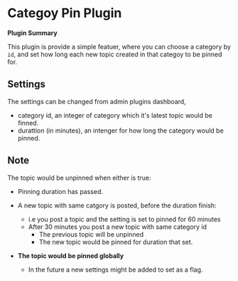 # **Categoy Pin** Plugin

**Plugin Summary**

This plugin is provide a simple featuer, where you can choose a category by `id`, and set how long each new topic created in that categoy to be pinned for.

## Settings

The settings can be changed from admin plugins dashboard,

- category id, an integer of category which it's latest topic would be finned.
- durattion (in minutes), an intenger for how long the category would be pinned.

## Note

The topic would be unpinned when either is true:

- Pinning duration has passed.
- A new topic with same catgory is posted, before the duration finish:
  - i.e you post a topic and the setting is set to pinned for 60 minutes
  - After 30 minutes you post a new topic with same category id
    - The previous topic will be unpinned
    - The new topic would be pinned for duration that set.

- **The topic would be pinned globally**
  - In the future a new settings might be added to set as a flag.
